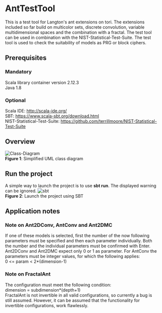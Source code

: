 # AntTestTool
This is a test tool for Langton's ant extensions on tori. The extensions included so far build on multicolor sets, discrete convolution, variable multidimensional spaces and the combination with a fractal. The test tool can be used in combination with the NIST-Statistical-Test-Suite. The test tool is used to check the suitability of models as PRG or block ciphers.

## Prerequisites
### Mandatory
Scala library container version 2.12.3  
Java 1.8

### Optional
Scala IDE: http://scala-ide.org/  
SBT: https://www.scala-sbt.org/download.html  
NIST-Statistical-Test-Suite: https://github.com/terrillmoore/NIST-Statistical-Test-Suite

## Overview
![Class-Diagram](https://user-images.githubusercontent.com/61475724/119365517-48686800-bcb0-11eb-9df7-432a0bc04726.png)  
__Figure 1__: Simplified UML class diagram

## Run the project
A simple way to launch the project is to use __sbt run__. The displayed warning can be ignored.
![sbt](https://user-images.githubusercontent.com/61475724/119367180-fb859100-bcb1-11eb-89f6-5aa7e7a11ca4.PNG)  
__Figure 2__: Launch the project using SBT

## Application notes
### Note on Ant2DConv, AntConv and Ant2DMC
If one of these models is selected, first the number of the now following parameters must be specified and then each parameter individually. Both the number and the individual parameters must be confirmed with Enter. Ant2DConv and Ant2DMC expect only 0 or 1 as parameter. For AntConv the parameters must be integer values, for which the following applies:  
0 <= param < 2*(dimension-1)
### Note on FractalAnt
The configuration must meet the following condition:  
dimension = subdimension*(depth+1)  
FractalAnt is not invertible in all valid configurations, so currently a bug is still assumed. However, it can be assumed that the functionality for invertible configurations, work flawlessly.
